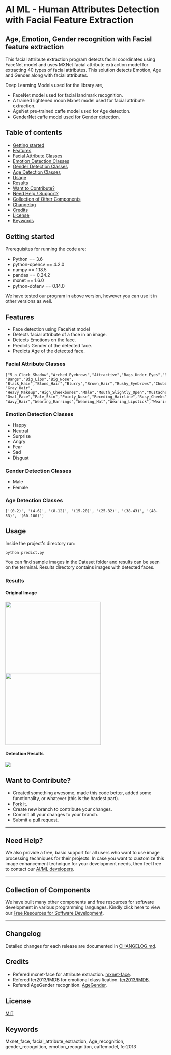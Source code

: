 # AI ML - Human Attributes Detection with Facial Feature Extraction

## Age, Emotion, Gender recognition with Facial feature extraction

This facial attribute extraction program detects facial coordinates using FaceNet model and uses MXNet facial attribute extraction model for extracting 40 types of facial attributes. This solution detects Emotion, Age and Gender along with facial attributes.

Deep Learning Models used for the library are,

- FaceNet model used for facial landmark recognition.
- A trained lightened moon Mxnet model used for facial attribute extraction.
- AgeNet pre-trained caffe model used for Age detection.
- GenderNet caffe model used for Gender detection.

## Table of contents

- [Getting started](#getting-started)
- [Features](#features)
- [Facial Attribute Classes](#facial-attribute-classes)
- [Emotion Detection Classes](#emotion-detection-classes)
- [Gender Detection Classes](#gender-detection-classes)
- [Age Detection Classes](#age-detection-classes)
- [Usage](#usage)
- [Results](#results)
- [Want to Contribute?](#want-to-contribute)
- [Need Help / Support?](#need-help)
- [Collection of Other Components](#collection-of-components)
- [Changelog](#changelog)
- [Credits](#credits)
- [License](#license)
- [Keywords](#Keywords)

## Getting started

Prerequisites for running the code are:

- Python == 3.6
- python-opencv == 4.2.0
- numpy == 1.18.5
- pandas == 0.24.2
- mxnet == 1.6.0
- python-dotenv == 0.14.0

We have tested our program in above version, however you can use it in other versions as well.

## Features

- Face detection using FaceNet model
- Detects facial attribute of a face in an image.
- Detects Emotions on the face.
- Predicts Gender of the detected face.
- Predicts Age of the detected face.

### Facial Attribute Classes

    ["5_o_Clock_Shadow","Arched_Eyebrows","Attractive","Bags_Under_Eyes","Bald", "Bangs","Big_Lips","Big_Nose",
    "Black_Hair","Blond_Hair","Blurry","Brown_Hair","Bushy_Eyebrows","Chubby","Double_Chin","Eyeglasses","Goatee",
    "Gray_Hair", "Heavy_Makeup","High_Cheekbones","Male","Mouth_Slightly_Open","Mustache","Narrow_Eyes","No_Beard",
    "Oval_Face","Pale_Skin","Pointy_Nose","Receding_Hairline","Rosy_Cheeks","Sideburns","Smiling","Straight_Hair",
    "Wavy_Hair","Wearing_Earrings","Wearing_Hat","Wearing_Lipstick","Wearing_Necklace","Wearing_Necktie","Young"] 
    
### Emotion Detection Classes

   - Happy
   - Neutral
   - Surprise
   - Angry
   - Fear
   - Sad
   - Disgust

### Gender Detection Classes

   - Male
   - Female

### Age Detection Classes

    ['(0-2)', '(4-6)', '(8-12)', '(15-20)', '(25-32)', '(38-43)', '(48-53)', '(60-100)']
    
## Usage

Inside the project's directory run:

```
python predict.py
```
You can find sample images in the Dataset folder and results can be seen on the terminal. Results directory contains images with detected faces.


### Results
#### Original Image

<img src="images/image1.jpg" width = "300" height = "225"/>
<img src="images/image2.jpg" width = "300" height = "225"/>

#### Detection Results

<img src="images/result1.png" />

## Want to Contribute?

- Created something awesome, made this code better, added some functionality, or whatever (this is the hardest part).
- [Fork it](http://help.github.com/forking/).
- Create new branch to contribute your changes.
- Commit all your changes to your branch.
- Submit a [pull request](http://help.github.com/pull-requests/).

-----

## Need Help? 

We also provide a free, basic support for all users who want to use image processing techniques for their projects. In case you want to customize this image enhancement technique for your development needs, then feel free to contact our [AI/ML developers](https://www.weblineindia.com/ai-ml-dl-development.html).

-----

## Collection of Components

We have built many other components and free resources for software development in various programming languages. Kindly click here to view our [Free Resources for Software Development](https://www.weblineindia.com/software-development-resources.html).

------

## Changelog

Detailed changes for each release are documented in [CHANGELOG.md](./CHANGELOG.md).

## Credits

- Refered mxnet-face for attribute extraction.  [mxnet-face](https://github.com/tornadomeet/mxnet-face).
- Refered fer2013/IMDB for emotional classification.  [fer2013/IMDB](https://github.com/oarriaga/face_classification).
- Refered AgeGender recognition.  [AgeGender](https://github.com/spmallick/learnopencv/tree/master/AgeGender).

## License

[MIT](LICENSE)

[mit]: https://github.com/miguelmota/is-valid-domain/blob/e48e90f3ecd55431bbdba950eea013c2072d2fac/LICENSE

## Keywords

 Mxnet_face, facial_attribute_extraction, Age_recognition, gender_recognition, emotion_recognition, caffemodel, fer2013


